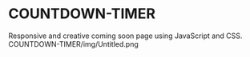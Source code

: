 # COUNTDOWN-TIMER
Responsive and creative coming soon page using JavaScript and CSS.
COUNTDOWN-TIMER/img/Untitled.png
